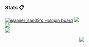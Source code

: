 ### Stats 📋
[![@amier_san09's Holopin board](https://holopin.io/api/user/board?user=amier_san09)](https://holopin.io/@amier_san09)
![](https://github-readme-stats.vercel.app/api?username=gabutersproject&theme=tokyonight&hide_border=false&include_all_commits=true&count_private=true)<br/>
![](https://nirzak-streak-stats.vercel.app/?user=gabutersproject&theme=tokyonight&hide_border=false)<br/>
![](https://github-readme-stats.vercel.app/api/top-langs/?username=gabutersproject&theme=tokyonight&hide_border=false&include_all_commits=true&count_private=true&layout=compact)
<p align="center">
<img src="https://komarev.com/ghpvc/?username=gabutersproject&style=flat-square&color=blue">
